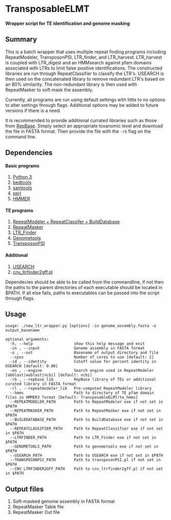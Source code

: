# TransposableELMT 
#### Wrapper script for TE identification and genome masking

## Summary

This is a batch wrapper that uses multiple repeat finding programs including RepeatModeler, 
TransposonPSI, LTR_finder, and LTR_harvest. LTR_harvest is coupled with LTR_digest and an 
HMMsearch against pfam domains associated with LTRs to limit false positive identifications. 
The constructed libraries are run through RepeatClassifier to classify the LTR's. USEARCH is 
then used on the concatenated library to remove redundant LTR's based on an 80% similarity. 
The non-redundant library is then used with RepeatMasker to soft mask the assembly.

Currently, all programs are run using default settings with little to no options to alter settings through flags. Additional options may be added to future versions if there is a need.

It is recommended to provide additional currated libraries such as those from [RepBase](https://www.girinst.org/repbase/update/browse.php). Simply select an appropriate toxanomic level and download the file in FASTA format. Then provide the file with the ```-rb``` flag on the command line.

## Dependencies 

#### Basic programs
1. [Python 3](https://www.python.org/downloads/)
2. [bedtools](https://github.com/arq5x/bedtools2)
3. [samtools](https://github.com/samtools/samtools)
4. [perl](https://www.perl.org/get.html)
5. [HMMER](http://hmmer.org/)

#### TE programs
1. [RepeatModeler + RepeatClassifer + BuildDatabase](https://github.com/rmhubley/RepeatModeler)
3. [RepeatMasker](https://github.com/rmhubley/RepeatMasker)
4. [LTR_Finder](https://github.com/xzhub/LTR_Finder)
5. [Genometools](https://github.com/genometools/genometools)
6. [TransposonPSI](http://transposonpsi.sourceforge.net/)

#### Additional
1. [USEARCH](https://www.drive5.com/usearch/download.html)
3. [cnv_ltrfinder2gff.pl](https://github.com/jestill/dawgpaws/blob/master/scripts/cnv_ltrfinder2gff.pl)

Dependecies should be able to be called from the commandline, if not then the paths to the parent directories of each executable should be located in $PATH. If all else fails, paths to executables can be passed into the script through flags.

## Usage

```
usage: ./new_ltr_wrapper.py [options] -in genome_assembly.fasta -o output_basename

optional arguments:
  -h, --help                  show this help message and exit
  -in , --input               Genome assembly in FASTA format
  -o , --out                  Basename of output directory and file
  --cpus                      Number of cores to use [default: 2]
  -id , --identity            Cutoff value for percent identity in USEARCH [default: 0.80]
  -en , --engine              Search engine used in RepeatModeler [abblast|wublast|ncbi] [default: ncbi]
  -rb , --repbase_lib         RepBase library of TEs or additional curated library in FASTA format
  -rl , --repeatmodeler_lib   Pre-computed RepeatModeler library
  --hmms                      Path to directory of TE pfam domain files in HMMER3 format [Default: TransposableELMT/te_hmms]
  --REPEATMODELER_PATH        Path to RepeatModeler exe if not set in $PATH
  --REPEATMASKER_PATH         Path to RepeatMasker exe if not set in $PATH
  --BUILDDATABASE_PATH        Path to BuildDatabase exe if not set in $PATH
  --REPEATCLASSIFIER_PATH     Path to RepeatClassifier exe if not set in $PATH
  --LTRFINDER_PATH            Path to LTR_Finder exe if not set in $PATH
  --GENOMETOOLS_PATH          Path to genometools exe if not set in $PATH
  --USEARCH_PATH              Path to USEARCH exe if not set in $PATH
  --TRANSPOSONPSI_PATH        Path to transposonPSI.pl if not set in $PATH
  --CNV_LTRFINDER2GFF_PATH    Path to cnv_ltrfinder2gff.pl if not set in $PATH
```

## Output files

1. Soft-masked genome assembly in FASTA format
2. RepeatMasker Table file
3. RepeatMasker Out file
